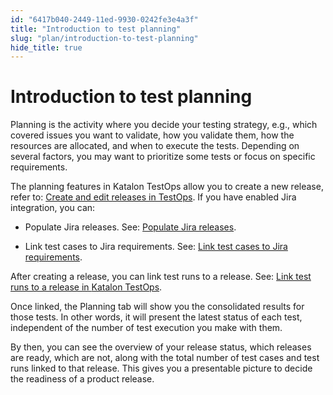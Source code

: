 ```yaml
---
id: "6417b040-2449-11ed-9930-0242fe3e4a3f"
title: "Introduction to test planning"
slug: "plan/introduction-to-test-planning"
hide_title: true
---
```


# <a id="concept-3280" class="anchor_top_offset"/><a id="ariaid-title1" class="anchor_top_offset"/>Introduction to  test planning

<p xmlns="http://www.w3.org/1999/xhtml" className="p">Planning is the activity where you decide your testing strategy, e.g.,  which covered issues you want to validate, how you  validate them,  how  the resources are allocated, and when to  execute the tests. Depending on several factors, you may want to prioritize some  tests or focus on specific requirements.</p> 
<div xmlns="http://www.w3.org/1999/xhtml" className="p">The planning features in <span className="ph">Katalon TestOps</span> allow you to create a new release, refer to: <a className="xref" href="/plan/create-and-edit-releases-in-testops">Create and edit releases in TestOps</a>. If you have enabled Jira integration, you can:<ul className="ul"><li className="li"><p className="p">Populate Jira releases. See: <a className="xref" href="/plan/integration-for-test-planning/populate-jira-releases">Populate Jira releases</a>.</p></li><li className="li"><p className="p">Link test cases to Jira requirements. See: <a className="xref" href="/plan/integration-for-test-planning/link-test-cases-to-jira-requirements">Link test cases to Jira requirements</a>.</p></li></ul></div>
<p xmlns="http://www.w3.org/1999/xhtml" className="p">After creating a release, you can link test runs to a release. See: <a className="xref" href="/plan/link-test-runs-to-a-release-in-katalon-testops">Link test runs to a release in <span className="ph">Katalon TestOps</span></a>. </p> 
<p xmlns="http://www.w3.org/1999/xhtml" className="p">Once linked,  the  <span className="ph uicontrol">Planning</span> tab will show you the consolidated results for those tests. In other words, it will present the latest status of each test, independent of the number of test execution you make with them. </p> 
<p xmlns="http://www.w3.org/1999/xhtml" className="p">By then, you can see the overview of your release status, which releases are ready, which are not, along with the total number of test cases and test runs linked to that release. This gives you a presentable picture to decide the readiness of a product release.</p> 
